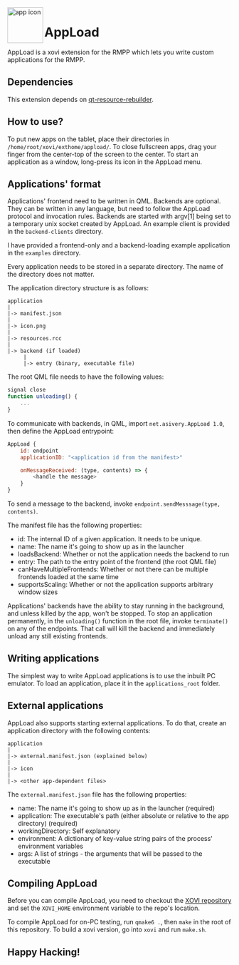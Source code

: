 <img align="left" width="80" height="80" src="https://raw.githubusercontent.com/asivery/rmpp-appload/refs/heads/master/icon/appload.svg" alt="app icon">

# AppLoad

AppLoad is a xovi extension for the RMPP which lets you write custom applications for the RMPP.

## Dependencies

This extension depends on [qt-resource-rebuilder](https://github.com/asivery/rmpp-xovi-extensions/tree/master/qt-resource-rebuilder).

## How to use?

To put new apps on the tablet, place their directories in `/home/root/xovi/exthome/appload/`. To close fullscreen apps, drag your finger from the center-top of the screen to the center.
To start an application as a window, long-press its icon in the AppLoad menu.

## Applications' format

Applications' frontend need to be written in QML.
Backends are optional. They can be written in any language, but need to follow the AppLoad protocol and invocation rules. Backends are started with argv[1] being set to a temporary unix socket created by AppLoad.
An example client is provided in the `backend-clients` directory.

I have provided a frontend-only and a backend-loading example application in the `examples` directory.

Every application needs to be stored in a separate directory. The name of the directory does not matter.

The application directory structure is as follows:

```
application
|
|-> manifest.json
|
|-> icon.png
|
|-> resources.rcc
|
|-> backend (if loaded)
     |
     |-> entry (binary, executable file)
```

The root QML file needs to have the following values:

```qml
signal close
function unloading() {
    ...
}
```

To communicate with backends, in QML, import `net.asivery.AppLoad 1.0`, then define the AppLoad entrypoint:

```qml
AppLoad {
    id: endpoint
    applicationID: "<application id from the manifest>"

    onMessageReceived: (type, contents) => {
        <handle the message>
    }
}
```

To send a message to the backend, invoke `endpoint.sendMesssage(type, contents)`.

The manifest file has the following properties:

- id: The internal ID of a given application. It needs to be unique.
- name: The name it's going to show up as in the launcher
- loadsBackend: Whether or not the application needs the backend to run
- entry: The path to the entry point of the frontend (the root QML file)
- canHaveMultipleFrontends: Whether or not there can be multiple frontends loaded at the same time
- supportsScaling: Whether or not the application supports arbitrary window sizes

Applications' backends have the ability to stay running in the background, and unless killed by the app, won't be stopped. To stop an application permanently, in the `unloading()` function in the root file, invoke `terminate()` on any of the endpoints. That call will kill the backend and immediately unload any still existing frontends.

## Writing applications

The simplest way to write AppLoad applications is to use the inbuilt PC emulator. To load an application, place it in the `applications_root` folder. 

## External applications

AppLoad also supports starting external applications. To do that, create an application directory with the following contents:

```
application
|
|-> external.manifest.json (explained below)
|
|-> icon
|
|-> <other app-dependent files>
```

The `external.manifest.json` file has the following properties:

- name: The name it's going to show up as in the launcher (required)
- application: The executable's path (either absolute or relative to the app directory) (required)
- workingDirectory: Self explanatory
- environment: A dictionary of key-value string pairs of the process' environment variables
- args: A list of strings - the arguments that will be passed to the executable

## Compiling AppLoad

[xovi-repo]: https://github.com/asivery/xovi

Before you can compile AppLoad, you need to checkout the [XOVI repository][xovi-repo] and set the `XOVI_HOME` environment variable to the repo's location.

To compile AppLoad for on-PC testing, run `qmake6 .`, then `make` in the root of this repository. To build a xovi version, go into `xovi` and run `make.sh`.


## Happy Hacking!
